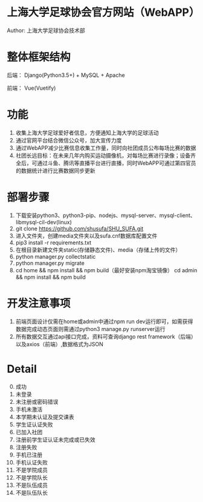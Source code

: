 # 上海大学足球协会官方网站（WebAPP）
Author: 上海大学足球协会技术部
# 整体框架结构
后端： Django(Python3.5+) + MySQL + Apache

前端： Vue(Vuetify)
# 功能
1. 收集上海大学足球爱好者信息，方便通知上海大学的足球活动
2. 通过官网平台结合微信公众号，加大宣传力度
3. 通过WebAPP减少比赛信息收集工作量，同时向社团成员公布每场比赛的数据
4. 社团长远目标：在未来几年内购买运动摄像机，对每场比赛进行录像；设备齐全后，可通过斗鱼、腾讯等直播平台进行直播，同时WebAPP可通过第四官员的数据统计进行比赛数据同步更新
# 部署步骤
1. 下载安装python3、python3-pip、nodejs、mysql-server、mysql-client、libmysql-cil-dev(linux)
2. git clone https://github.com/shusufa/SHU_SUFA.git
3. 进入文件夹，创建media文件夹以及sufa.cnf数据库配置文件
4. pip3 install -r requirements.txt
5. 在根目录新建文件夹static(存储静态文件)、media（存储上传的文件）
6. python manager.py collectstatic
7. python manager.py migrate
8. cd home && npm install && npm build（最好安装npm淘宝镜像）
   cd admin && npm install && npm build
# 开发注意事项
1. 前端页面设计仅需在home或admin中通过npm run dev运行即可，如需获得数据完成动态页面则需通过python3 manage.py runserver运行
2. 所有数据交互通过api接口完成，资料可查询django rest framework（后端）以及axios（前端）,数据格式为JSON
# Detail
0. 成功
1. 未登录
2. 未注册或密码错误
3. 手机未激活
4. 本学期未认证及提交课表
5. 学生证认证失败
6. 已加入社团
7. 注册前学生证认证未完成或已失效
8. 注册失败
9. 手机已注册
10. 手机认证失败
11. 不是学院成员
12. 不是学院队长
13. 不是队伍成员
14. 不是队伍队长